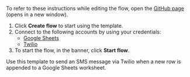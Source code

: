 To refer to these instructions while editing the flow, open the [GitHub page](https://github.com/ot4i/app-connect-templates/tree/main/resources/markdown/Send%20an%20SMS%20message%20via%20Twilio%20when%20a%20new%20row%20is%20appended%20to%20a%20Google%20Sheets%20worksheet_instructions.md) (opens in a new window).

1. Click **Create flow** to start using the template.
2. Connect to the following accounts by using your credentials:
   - [Google Sheets](https://www.ibm.com/docs/en/app-connect/containers_cd?topic=apps-google-sheets)
   - [Twilio](https://www.ibm.com/docs/en/app-connect/containers_cd?topic=apps-twilio)
3. To start the flow, in the banner, click **Start flow**.


Use this template to send an SMS message via Twilio when a new row is appended to a Google Sheets worksheet.






